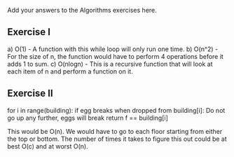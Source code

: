 Add your answers to the Algorithms exercises here.

## Exercise I

a) O(1) - A function with this while loop will only run one time.
b) O(n^2) - For the size of n, the function would have to perform 4 operations before it adds 1 to sum.
c) O(nlogn) - This is a recursive function that will look at each item of n and perform a function on it.

## Exercise II

for i in range(building):
if egg breaks when dropped from building[i]:
Do not go up any further, eggs will break
return f == building[i]

This would be O(n). We would have to go to each floor starting from either the top or bottom. The number of times it takes to figure this out could be at best O(c) and at worst O(n).
